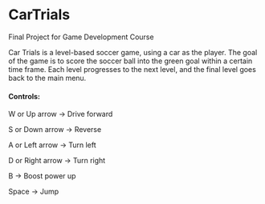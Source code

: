 # CarTrials
Final Project for Game Development Course 

Car Trials is a level-based soccer game, using a car as the player. The goal of the game is to score the soccer ball into the green goal within a certain time frame. Each level progresses to the next level, and the final level goes back to the main menu.

#### Controls:

W or Up arrow -> Drive forward

S or Down arrow -> Reverse

A or Left arrow -> Turn left

D or Right arrow -> Turn right

B -> Boost power up

Space -> Jump


